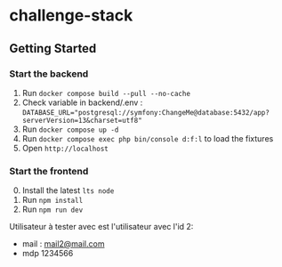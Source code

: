 # challenge-stack

## Getting Started
### Start the backend
1. Run `docker compose build --pull --no-cache`
2. Check variable in backend/.env : `DATABASE_URL="postgresql://symfony:ChangeMe@database:5432/app?serverVersion=13&charset=utf8"`
3. Run `docker compose up -d`
4. Run `docker compose exec php bin/console d:f:l` to load the fixtures
5. Open `http://localhost`

### Start the frontend
0. Install the latest `lts node`
1. Run `npm install`
2. Run `npm run dev`

Utilisateur à tester avec est l'utilisateur avec l'id 2:
- mail : mail2@mail.com
- mdp 1234566
